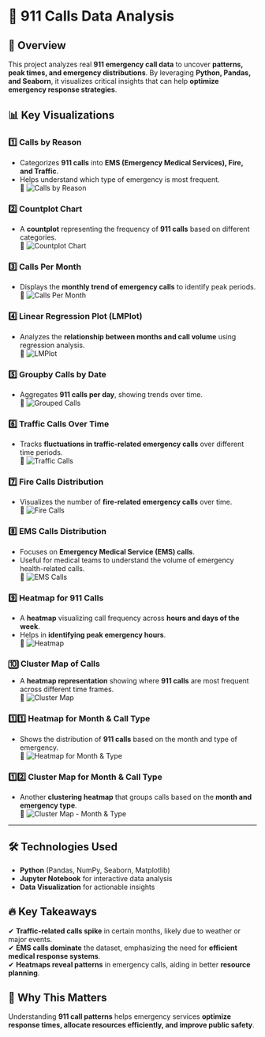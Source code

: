 # 🚨 911 Calls Data Analysis  

## 📌 Overview  

This project analyzes real **911 emergency call data** to uncover **patterns, peak times, and emergency distributions**. By leveraging **Python, Pandas, and Seaborn**, it visualizes critical insights that can help **optimize emergency response strategies**.  

## 📊 Key Visualizations  

### 1️⃣ Calls by Reason  
- Categorizes **911 calls** into **EMS (Emergency Medical Services), Fire, and Traffic**.  
- Helps understand which type of emergency is most frequent.  
📍 ![Calls by Reason](https://github.com/27abhishek27/Data_Science-911-Calls-Capstone-Project/blob/main/911%20calls%20projects%20png/911%20calls%20by%20reason.png)

### 2️⃣ Countplot Chart  
- A **countplot** representing the frequency of **911 calls** based on different categories.  
📍 ![Countplot Chart](https://github.com/27abhishek27/Data_Science-911-Calls-Capstone-Project/blob/main/911%20calls%20projects%20png/countplot%20chart.png)

### 3️⃣ Calls Per Month  
- Displays the **monthly trend of emergency calls** to identify peak periods.  
📍 ![Calls Per Month](https://github.com/27abhishek27/Data_Science-911-Calls-Capstone-Project/blob/main/911%20calls%20projects%20png/count%20of%20calls%20per%20month.png)

### 4️⃣ Linear Regression Plot (LMPlot)  
- Analyzes the **relationship between months and call volume** using regression analysis.  
📍 ![LMPlot](https://github.com/27abhishek27/Data_Science-911-Calls-Capstone-Project/blob/main/911%20calls%20projects%20png/lmplot%20chart.png)

### 5️⃣ Groupby Calls by Date  
- Aggregates **911 calls per day**, showing trends over time.  
📍 ![Grouped Calls](https://github.com/27abhishek27/Data_Science-911-Calls-Capstone-Project/blob/main/911%20calls%20projects%20png/groupby%20date%20column.png)

### 6️⃣ Traffic Calls Over Time  
- Tracks **fluctuations in traffic-related emergency calls** over different time periods.  
📍 ![Traffic Calls](https://github.com/27abhishek27/Data_Science-911-Calls-Capstone-Project/blob/main/911%20calls%20projects%20png/Traffic%20chart.png)

### 7️⃣ Fire Calls Distribution  
- Visualizes the number of **fire-related emergency calls** over time.  
📍 ![Fire Calls](https://github.com/27abhishek27/Data_Science-911-Calls-Capstone-Project/blob/main/911%20calls%20projects%20png/Fire%20chart.png)

### 8️⃣ EMS Calls Distribution  
- Focuses on **Emergency Medical Service (EMS) calls**.  
- Useful for medical teams to understand the volume of emergency health-related calls.  
📍 ![EMS Calls](https://github.com/27abhishek27/Data_Science-911-Calls-Capstone-Project/blob/main/911%20calls%20projects%20png/EMS%20Chart.png)

### 9️⃣ Heatmap for 911 Calls  
- A **heatmap** visualizing call frequency across **hours and days of the week**.  
- Helps in **identifying peak emergency hours**.  
📍 ![Heatmap](https://github.com/27abhishek27/Data_Science-911-Calls-Capstone-Project/blob/main/911%20calls%20projects%20png/Heatmap%20for%20911%20calls.png)

### 🔟 Cluster Map of Calls  
- A **heatmap representation** showing where **911 calls** are most frequent across different time frames.  
📍 ![Cluster Map](https://github.com/27abhishek27/Data_Science-911-Calls-Capstone-Project/blob/main/911%20calls%20projects%20png/Clustermap%20for%20911%20calls.png)


### 1️⃣1️⃣ Heatmap for Month & Call Type  
- Shows the distribution of **911 calls** based on the month and type of emergency.  
📍 ![Heatmap for Month & Type](https://github.com/27abhishek27/Data_Science-911-Calls-Capstone-Project/blob/main/911%20calls%20projects%20png/Heatmap%20for%20month%20and%20column.png)

### 1️⃣2️⃣ Cluster Map for Month & Call Type  
- Another **clustering heatmap** that groups calls based on the **month and emergency type**.  
📍 ![Cluster Map - Month & Type](https://github.com/27abhishek27/Data_Science-911-Calls-Capstone-Project/blob/main/911%20calls%20projects%20png/clustermap%20for%20month%20and%20columnpng.png)

---

## 🛠 Technologies Used  

- **Python** (Pandas, NumPy, Seaborn, Matplotlib)  
- **Jupyter Notebook** for interactive data analysis  
- **Data Visualization** for actionable insights  

## 🔥 Key Takeaways  

✔ **Traffic-related calls spike** in certain months, likely due to weather or major events.  
✔ **EMS calls dominate** the dataset, emphasizing the need for **efficient medical response systems**.  
✔ **Heatmaps reveal patterns** in emergency calls, aiding in better **resource planning**.  

## 🚀 Why This Matters  

Understanding **911 call patterns** helps emergency services **optimize response times, allocate resources efficiently, and improve public safety**.  

